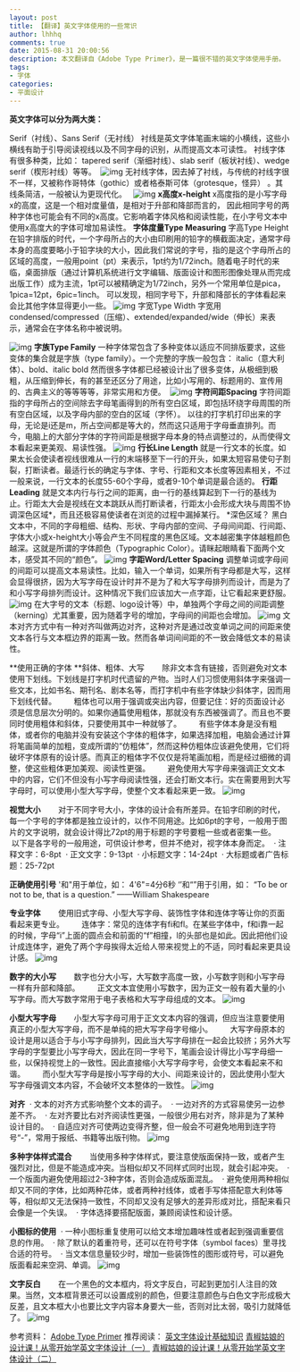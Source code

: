 ```yaml
---
layout: post
title: 【翻译】英文字体使用的一些常识
author: lhhhq
comments: true
date: 2015-08-31 20:00:56
description: 本文翻译自《Adobe Type Primer》，是一篇很不错的英文字体使用手册。
tags:
- 字体
categories:
- 平面设计
---
```


**英文字体可以分为两大类：**

Serif（衬线）、Sans Serif（无衬线）
衬线是英文字体笔画末端的小横线，这些小横线有助于引导阅读视线以及不同字母的识别，从而提高文本可读性。
衬线字体有很多种类，比如：
tapered serif（渐细衬线）、slab serif（板状衬线）、wedge serif（楔形衬线）等等。 
![img](http://ce.sysu.edu.cn/hope/UploadFiles/image/jpg/201508/20150831202806075.jpg)
无衬线字体，因去掉了衬线，与传统的衬线字很不一样，又被称作哥特体（gothic）或者格泰斯可体（grotesque，怪异） 。其线条简洁，一般被认为更现代化。  
![img](http://ce.sysu.edu.cn/hope/UploadFiles/image/jpg/201508/20150831202817821.jpg)
**x高度x-height**
x高度指的是小写字母x的高度，这是一个相对度量值，是相对于升部和降部而言的， 因此相同字号的两种字体也可能会有不同的x高度。它影响着字体风格和阅读性能，在小字号文本中使用x高度大的字体可增加易读性。
**字体度量Type Measuring**
字高Type Height
在铅字排版的时代，一个字母所占的大小由印刷用的铅字的横截面决定，通常字母本身的高度要略小于铅字块的大小，因此我们常说的字号，指的是这个字母所占的区域的高度，一般用point（pt）来表示，1pt约为1/72inch。随着电子时代的来临，桌面排版（通过计算机系统进行文字编辑、版面设计和图形图像处理从而完成出版工作）成为主流，1pt可以被精确定为1/72inch，另外一个常用单位是pica，1pica=12pt，6pic=1inch。
可以发现，相同字号下，升部和降部长的字体看起来会比其他字体显得更小一些。
![img](http://ce.sysu.edu.cn/hope/UploadFiles/image/jpg/201508/20150831202952248.jpg)
字宽Type Width
字宽用condensed/compressed（压缩）、extended/expanded/wide（伸长）来表示，通常会在字体名称中被说明。

![img](http://ce.sysu.edu.cn/hope/UploadFiles/image/jpg/201508/20150831203015071.jpg)
**字族Type Family**
一种字体常包含了多种变体以适应不同排版要求，这些变体的集合就是字族（type family）。一个完整的字族一般包含：
italic（意大利体）、bold、italic bold
然而很多字体都已经被设计出了很多变体，从极细到极粗，从压缩到伸长，有的甚至还区分了用途，比如小写用的、标题用的、宣传用的、古典主义的等等等等，非常实用和方便。 
![img](http://ce.sysu.edu.cn/hope/UploadFiles/image/jpg/201508/20150831202853358.jpg)
**字符间距Spacing**
字符间距指的字母所占的空间除去字母笔画得到的所有空白区域，即包括环绕字母周围的所有空白区域，以及字母内部的空白的区域（字怀）。
以往的打字机打印出来的字母，无论是i还是m，所占空间都是等大的，然而这只适用于字母垂直排列。而今，电脑上的大部分字体的字符间距是根据字母本身的特点调整过的，从而使得文本看起来更美观、易读性强。
![img](http://ce.sysu.edu.cn/hope/UploadFiles/image/jpg/201508/20150831203319183.jpg)
**行长Line Length**
就是一行文本的长度。如果太长会使读者视线很难从一行的末端移至下一行的开头，如果太短容易使句子割裂，打断读者。最适行长的确定与字体、字号、行距和文本长度等因素相关，不过一般来说，一行文本的长度55-60个字母，或者9-10个单词是最合适的。
**行距Leading**
就是文本内行与行之间的距离，由一行的基线算起到下一行的基线为止。行距太大会是视线在文本跳跃从而打断读者，行距太小会形成大块与周围不协调深色区域*，而且还极容易使读者在浏览的过程中漏掉某行。
*深色区域？
黑白文本中，不同的字母粗细、结构、形状、字母内部的空间、子母间间距、行间距、字体大小或x-height大小等会产生不同程度的黑色区域。文本越密集字体越粗颜色越深。这就是所谓的字体颜色（Typographic Color）。请眯起眼睛看下面两个文本，感受其不同的“颜色”。
![img](http://ce.sysu.edu.cn/hope/UploadFiles/image/jpg/201508/20150831203037254.jpg)
**字距Word/Letter Spacing**
调整单词或字母间的间距可以提高文本易读性。比如，输入一个单词，如果所有字母都是大写，这样会显得很挤，因为大写字母在设计时并不是为了和大写字母排列而设计，而是为了和小写字母排列而设计。这种情况下我们应该加大一点字距，让它看起来更舒服。
![img](http://ce.sysu.edu.cn/hope/UploadFiles/image/jpg/201508/20150831203422737.jpg)
在大字号的文本（标题、logo设计等）中，单独两个字母之间的间距调整（kerning）尤其重要，因为随着字号的增加，字母间的间距也会增加。
![img](http://ce.sysu.edu.cn/hope/UploadFiles/image/jpg/201508/20150831203437339.jpg)
文本对齐方式中有一种对齐叫做两边对齐，这种对齐是通过改变单词之间的间距来使文本各行与文本框边界的距离一致。然而各单词间间距的不一致会降低文本的易读性。



**使用正确的字体 **斜体、粗体、大写
       除非文本含有链接，否则避免对文本使用下划线。下划线是打字机时代遗留的产物。当时人们习惯使用斜体字来强调一些文本，比如书名、期刊名、剧本名等，而打字机中有些字体缺少斜体字，因而用下划线代替。
       粗体也可以用于强调或突出内容，但要记住：好的页面设计必须是信息层次分明的。如果你通篇使用粗体，那就没有东西被强调了。而且也不要同时使用粗体和斜体，只要使用其中一种就够了。
       有些字体本身是没有粗体，或者你的电脑并没有安装这个字体的粗体字，如果选择加粗，电脑会通过计算将笔画简单的加粗，变成所谓的“仿粗体”，然而这种仿粗体应该避免使用，它们将破坏字体原有的设计感。而真正的粗体字不仅仅是将笔画加粗，而是经过细微的调整，使这些粗体更加美观、阅读性更强。
       避免使用大写字母来强调正文文本中的内容，它们不但没有小写字母阅读性强，还会打断文本行。实在需要用到大写字母时，可以使用小型大写字母，使整个文本看起来更一致。
![img](http://ce.sysu.edu.cn/hope/UploadFiles/image/png/201510/20151026230956629.png)

**视觉大小**
       对于不同字号大小，字体的设计会有所差异。在铅字印刷的时代，每一个字号的字体都是独立设计的，以作不同用途。比如6pt的字号，一般用于图片的文字说明，就会设计得比72pt的用于标题的字号要粗一些或者密集一些。
       以下是各字号的一般用途，可供设计参考，但并不绝对，视字体本身而定。
 · 注释文字：6-8pt
 · 正文文字：9-13pt
 · 小标题文字：14-24pt
 · 大标题或者广告标题：25-72pt

**正确使用引号**
'和"用于单位，如：
4'6"=4分6秒
‘’和“”用于引用，如：
“To be or not to be, that is a question.”
——William Shakespeare

**专业字体**
       使用旧式字母、小型大写字母、装饰性字体和连体字等让你的页面看起来更专业。
       连体字：常见的连体字有fi和fl。在某些字体中，f和i靠一起的时候，字母“i”上面的圆点会和前面的“f”相撞，l的头部也是如此。因此把他们设计成连体字，避免了两个字母挨得太近给人带来视觉上的不适，同时看起来更具设计感。
![img](http://ce.sysu.edu.cn/hope/UploadFiles/image/png/201510/20151026231051775.png)

**数字的大小写**
       数字也分大小写，大写数字高度一致，小写数字则和小写字母一样有升部和降部。
       正文文本宜使用小写数字，因为正文一般有着大量的小写字母。而大写数字常用于电子表格和大写字母组成的文本。
![img](http://ce.sysu.edu.cn/hope/UploadFiles/image/png/201510/20151026231107812.png)

**小型大写字母**
       小型大写字母可用于正文文本内容的强调，但应当注意要使用真正的小型大写字母，而不是单纯的把大写字母字号缩小。
       大写字母原本的设计是用以适合于与小写字母排列，因此当大写字母排在一起会比较挤；另外大写字母的字型要比小写字母大，因此在同一字号下，笔画会设计得比小写字母细一些，以保持视觉上的一致性。因此直接缩小大写字母字号，会使文本看起来不和谐。
       而小型大写字母是按小写字母的大小、间距来设计的，因此使用小型大写字母强调文本内容，不会破坏文本整体的一致性。
![img](http://ce.sysu.edu.cn/hope/UploadFiles/image/png/201510/20151026231132584.png)

**对齐**
 · 文本的对齐方式影响整个文本的调子。
 · 一边对齐的方式容易使另一边参差不齐。
 · 左对齐要比右对齐阅读性更强，一般很少用右对齐，除非是为了某种设计目的。
 · 自适应对齐可使两边变得齐整，但一般会不可避免地用到连字符号“-”，常用于报纸、书籍等出版刊物。
![img](http://ce.sysu.edu.cn/hope/UploadFiles/image/png/201510/20151026231216623.png)

**多种字体样式混合**
       当使用多种字体样式，要注意使版面保持一致，或者产生强烈对比，但是不能造成冲突。当相似却又不同样式同时出现，就会引起冲突。
 · 一个版面内避免使用超过2-3种字体，否则会造成版面混乱。
 · 避免使用两种相似却又不同的字体，比如两种花体，或者两种衬线体，或者手写体搭配意大利体等等，相似却又无法保持一致性，不同却又没有足够大的差异形成对比，搭配来看只会像是一个失误。
 · 字体选择要搭配版面，兼顾阅读性和设计感。

**小图标的使用**
 · 一种小图标重复使用可以给文本增加趣味性或者起到强调重要信息的作用。
 · 除了默认的着重符号，还可以在符号字体（symbol faces）里寻找合适的符号。
 · 当文本信息量较少时，增加一些装饰性的图形或符号，可以避免版面看起来空洞、单调。
![img](http://ce.sysu.edu.cn/hope/UploadFiles/image/png/201510/20151026231239680.png)

**文字反白**
       在一个黑色的文本框内，将文字反白，可起到更加引人注目的效果。当然，文本框背景还可以设置成别的颜色，但要注意颜色与白色文字形成极大反差，且文本框大小也要比文字内容本身要大一些，否则对比太弱，吸引力就降低了。
![img](http://ce.sysu.edu.cn/hope/UploadFiles/image/png/201510/20151026231253751.png)



参考资料：
[Adobe Type Primer](http://wwwimages.adobe.com/content/dam/Adobe/en/products/type/pdfs/adobe-type-primer.pdf)
推荐阅读：
[英文字体设计基础知识](http://blog.sina.com.cn/s/blog_71bf65520101daa5.html)
[青椒姑娘的设计课！从零开始学英文字体设计（一）](http://www.uisdc.com/head-first-english-font-1)
[青椒姑娘的设计课！从零开始学英文字体设计（二）](http://www.uisdc.com/head-first-english-font-2)
